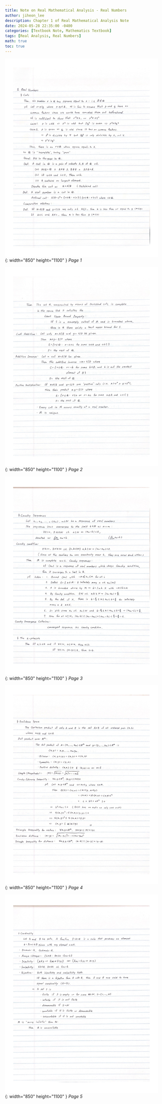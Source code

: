```yaml
---
title: Note on Real Mathematical Analysis - Real Numbers
author: jiheon_lee
description: Chapter 1 of Real Mathematical Analysis Note
date: 2024-05-28 22:35:00 -0400
categories: [Textbook Note, Mathematics Textbook]
tags: [Real Analysis, Real Numbers]
math: true
toc: true
---
```


![Desktop View](./_images/real-numbers/Real%20Numbers_page-0001.jpg){: width="850" height="1100" }
_Page 1_

![Desktop View](./_images/real-numbers/Real%20Numbers_page-0002.jpg){: width="850" height="1100" }
_Page 2_

![Desktop View](./_images/real-numbers/Real%20Numbers_page-0003.jpg){: width="850" height="1100" }
_Page 3_

![Desktop View](./_images/real-numbers/Real%20Numbers_page-0004.jpg){: width="850" height="1100" }
_Page 4_

![Desktop View](./_images/real-numbers/Real%20Numbers_page-0005.jpg){: width="850" height="1100" }
_Page 5_